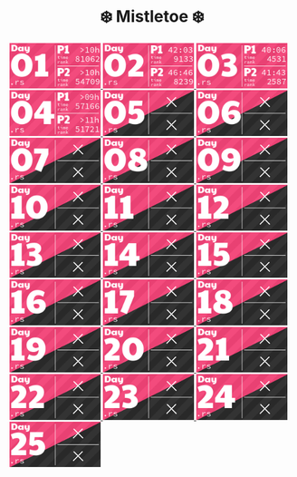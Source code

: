 <!-- AOC TILES BEGIN -->
<h1 align="center">
  ❄️ Mistletoe ❄️
</h1>
<a href="src/solutions/day01.rs">
  <img src="media/2023/01.png" width="161px">
</a>
<a href="src/solutions/day02.rs">
  <img src="media/2023/02.png" width="161px">
</a>
<a href="src/solutions/day03.rs">
  <img src="media/2023/03.png" width="161px">
</a>
<a href="src/solutions/day04.rs">
  <img src="media/2023/04.png" width="161px">
</a>
<a href="src/solutions/day05.rs">
  <img src="media/2023/05.png" width="161px">
</a>
<a href="src/solutions/day06.rs">
  <img src="media/2023/06.png" width="161px">
</a>
<a href="src/solutions/day07.rs">
  <img src="media/2023/07.png" width="161px">
</a>
<a href="src/solutions/day08.rs">
  <img src="media/2023/08.png" width="161px">
</a>
<a href="src/solutions/day09.rs">
  <img src="media/2023/09.png" width="161px">
</a>
<a href="src/solutions/day10.rs">
  <img src="media/2023/10.png" width="161px">
</a>
<a href="src/solutions/day11.rs">
  <img src="media/2023/11.png" width="161px">
</a>
<a href="src/solutions/day12.rs">
  <img src="media/2023/12.png" width="161px">
</a>
<a href="src/solutions/day13.rs">
  <img src="media/2023/13.png" width="161px">
</a>
<a href="src/solutions/day14.rs">
  <img src="media/2023/14.png" width="161px">
</a>
<a href="src/solutions/day15.rs">
  <img src="media/2023/15.png" width="161px">
</a>
<a href="src/solutions/day16.rs">
  <img src="media/2023/16.png" width="161px">
</a>
<a href="src/solutions/day17.rs">
  <img src="media/2023/17.png" width="161px">
</a>
<a href="src/solutions/day18.rs">
  <img src="media/2023/18.png" width="161px">
</a>
<a href="src/solutions/day19.rs">
  <img src="media/2023/19.png" width="161px">
</a>
<a href="src/solutions/day20.rs">
  <img src="media/2023/20.png" width="161px">
</a>
<a href="src/solutions/day21.rs">
  <img src="media/2023/21.png" width="161px">
</a>
<a href="src/solutions/day22.rs">
  <img src="media/2023/22.png" width="161px">
</a>
<a href="src/solutions/day23.rs">
  <img src="media/2023/23.png" width="161px">
</a>
<a href="src/solutions/day24.rs">
  <img src="media/2023/24.png" width="161px">
</a>
<a href="src/solutions/day25.rs">
  <img src="media/2023/25.png" width="161px">
</a>
<!-- AOC TILES END -->